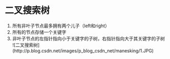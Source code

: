 # 二叉搜索树

<ol>
<li>所有非叶子节点最多拥有两个儿子（left和right）</li>
<li>所有的节点存储一个关键字</li>
<li>非叶子节点的左指针指向小于关键字的子树，右指针指向大于其关键字的子树</li>
![二叉搜索树](http://p.blog.csdn.net/images/p_blog_csdn_net/manesking/1.JPG)

</ol>